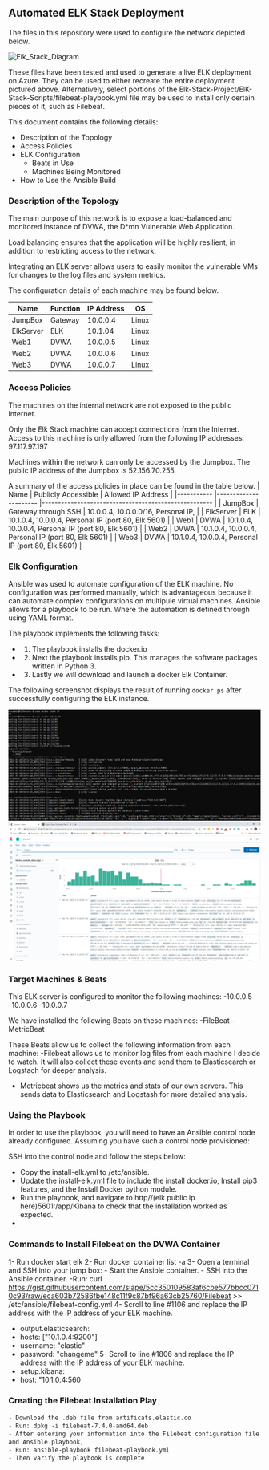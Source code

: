 ## Automated ELK Stack Deployment

The files in this repository were used to configure the network depicted below.

 ![Elk_Stack_Diagram](https://user-images.githubusercontent.com/79935069/110566615-87553b80-810d-11eb-9cd4-34d425801cea.jpg)


These files have been tested and used to generate a live ELK deployment on Azure. They can be used to either recreate the entire deployment pictured above. Alternatively, select portions of the Elk-Stack-Project/ElK-Stack-Scripts/filebeat-playbook.yml file may be used to install only certain pieces of it, such as Filebeat.


This document contains the following details:
- Description of the Topology 
- Access Policies
- ELK Configuration
  - Beats in Use
  - Machines Being Monitored
- How to Use the Ansible Build


### Description of the Topology

The main purpose of this network is to expose a load-balanced and monitored instance of DVWA, the D*mn Vulnerable Web Application.

Load balancing ensures that the application will be highly resilient, in addition to restricting access to the network.

Integrating an ELK server allows users to easily monitor the vulnerable VMs for changes to the log files and system metrics.

The configuration details of each machine may be found below.

| Name      | Function | IP Address | OS    |
|-----------|----------|------------|-------|
| JumpBox   | Gateway  | 10.0.0.4   | Linux |
| ElkServer | ELK      | 10.1.04    | Linux |
| Web1      | DVWA     | 10.0.0.5   | Linux |
| Web2      | DVWA     | 10.0.0.6   | Linux |
| Web3      | DVWA     | 10.0.0.7   | Linux |

### Access Policies

The machines on the internal network are not exposed to the public Internet. 

Only the Elk Stack machine can accept connections from the Internet. Access to this machine is only allowed from the following IP addresses: 
  97.117.97.197


Machines within the network can only be accessed by the Jumpbox. The public IP address of the Jumpbox is 52.156.70.255.

A summary of the access policies in place can be found in the table below.
| Name      	| Publicly Accessible  	| Allowed IP Address                                  	|
|-----------	|----------------------	|-----------------------------------------------------	|
| JumpBox   	| Gateway through SSH  	| 10.0.0.4, 10.0.0.0/16, Personal IP,                 	|
| ElkServer 	| ELK                  	| 10.1.0.4, 10.0.0.4, Personal IP (port 80, Elk 5601) 	|
| Web1      	| DVWA                 	| 10.1.0.4, 10.0.0.4, Personal IP (port 80, Elk 5601) 	|
| Web2      	| DVWA                 	| 10.1.0.4, 10.0.0.4, Personal IP (port 80, Elk 5601) 	|
| Web3      	| DVWA                 	| 10.1.0.4, 10.0.0.4, Personal IP (port 80, Elk 5601) 	|

### Elk Configuration

Ansible was used to automate configuration of the ELK machine. No configuration was performed manually, which is advantageous because it can automate complex configurations on multipule virtual machines. Ansible allows for a playbook to be run. Where the automation is defined through using YAML format.


The playbook implements the following tasks:
- 1. The playbook installs the docker.io
- 2. Next the playbook installs pip. This manages the software packages written in Python 3.
- 3. Lastly we will download and launch a docker Elk Container. 


The following screenshot displays the result of running `docker ps` after successfully configuring the ELK instance.

 ![Elk Stack Running](images/Elk_Stack_Running.png)
  ![Kibana_Image](images/Kibana_Image.png)

### Target Machines & Beats
This ELK server is configured to monitor the following machines:
-10.0.0.5
-10.0.0.6
-10.0.0.7

We have installed the following Beats on these machines:
-FileBeat
-MetricBeat

These Beats allow us to collect the following information from each machine:
-Filebeat allows us to monitor log files from each machine I decide to watch. It will also collect these events and send them to Elasticsearch or Logstach for deeper analysis.
- Metricbeat shows us the metrics and stats of our own servers. This sends data to Elasticsearch and Logstash for more detailed analysis. 

### Using the Playbook
In order to use the playbook, you will need to have an Ansible control node already configured. Assuming you have such a control node provisioned: 

SSH into the control node and follow the steps below:

- Copy the install-elk.yml to /etc/ansible.
- Update the install-elk.yml file to include the install docker.io, Install pip3 features, and the Install Docker python module. 
- Run the playbook, and navigate to http//(elk public ip here)5601:/app/Kibana to check that the installation worked as expected.
- 

### Commands to Install Filebeat on the DVWA Container
 1- Run docker start elk
 2- Run docker container list -a
 3- Open a terminal and SSH into your jump box:
    - Start the Ansible container.
    - SSH into the Ansible container.
    -Run: curl https://gist.githubusercontent.com/slape/5cc350109583af6cbe577bbcc0710c93/raw/eca603b72586fbe148c11f9c87bf96a63cb25760/Filebeat >> /etc/ansible/filebeat-config.yml
4- Scroll to line #1106 and replace the IP address with the IP address of your ELK machine.
   - output.elasticsearch:
   - hosts: ["10.1.0.4:9200"]
   - username: "elastic"
   - password: "changeme"
5- Scroll to line #1806 and replace the IP address with the IP address of your ELK machine.
   - setup.kibana:
   - host: "10.1.0.4:560

 ### Creating the Filebeat Installation Play
    - Download the .deb file from artificats.elastic.co
    - Run: dpkg -i filebeat-7.4.0-amd64.deb
    - After entering your information into the Filebeat configuration file and Ansible playbook, 
    - Run: ansible-playbook filebeat-playbook.yml
    - Then varify the playbook is complete

